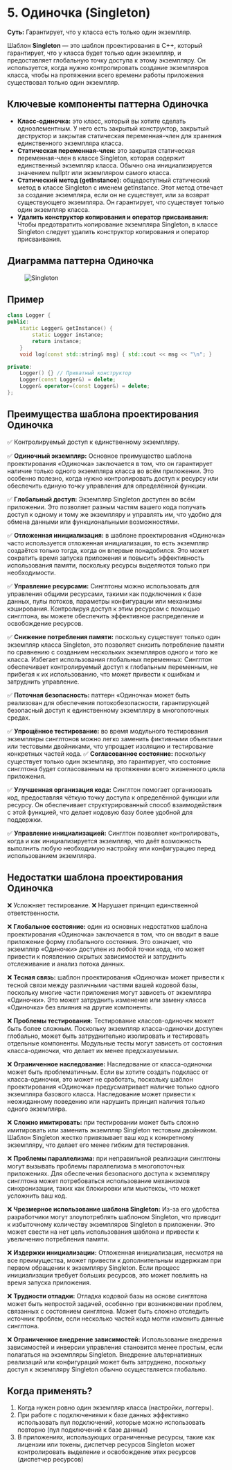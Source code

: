 # 5. Одиночка (Singleton)
__Суть:__
Гарантирует, что у класса есть только один экземпляр.

Шаблон __Singleton__ — это шаблон проектирования в C++, который гарантирует, что у класса будет только один экземпляр, и предоставляет глобальную точку доступа к этому экземпляру. Он используется, когда нужно контролировать создание экземпляров класса, чтобы на протяжении всего времени работы приложения существовал только один экземпляр.
## Ключевые компоненты паттерна Одиночка
* __Класс-одиночка:__ это класс, который вы хотите сделать одноэлементным. У него есть закрытый конструктор, закрытый деструктор и закрытая статическая переменная-член для хранения единственного экземпляра класса.
* __Статическая переменная-член:__ это закрытая статическая переменная-член в классе Singleton, которая содержит единственный экземпляр класса. Обычно она инициализируется значением nullptr или экземпляром самого класса.
* __Статический метод (getInstance):__ общедоступный статический метод в классе Singleton с именем getInstance. Этот метод отвечает за создание экземпляра, если он не существует, или за возврат существующего экземпляра. Он гарантирует, что существует только один экземпляр класса.
* __Удалить конструктор копирования и оператор присваивания:__ Чтобы предотвратить копирование экземпляра Singleton, в классе Singleton следует удалить конструктор копирования и оператор присваивания.

## Диаграмма паттерна Одиночка
<figure>
    <img src ="/assets/images/Diagram_Singleton.png" alt = "Singleton">
</figure>

## Пример
```c++
class Logger {
public:
    static Logger& getInstance() {
        static Logger instance;
        return instance;
    }
    void log(const std::string& msg) { std::cout << msg << "\n"; }

private:
    Logger() {} // Приватный конструктор
    Logger(const Logger&) = delete;
    Logger& operator=(const Logger&) = delete;
};
```
## Преимущества шаблона проектирования Одиночка
✅ Контролируемый доступ к единственному экземпляру.

✅ __Одиночный экземпляр:__ Основное преимущество шаблона проектирования «Одиночка» заключается в том, что он гарантирует наличие только одного экземпляра класса во всём приложении. Это особенно полезно, когда нужно контролировать доступ к ресурсу или обеспечить единую точку управления для определённой функции.

✅ __Глобальный доступ:__ Экземпляр Singleton доступен во всём приложении. Это позволяет разным частям вашего кода получать доступ к одному и тому же экземпляру и управлять им, что удобно для обмена данными или функциональными возможностями.

✅ __Отложенная инициализация:__ в шаблоне проектирования «Одиночка» часто используется отложенная инициализация, то есть экземпляр создаётся только тогда, когда он впервые понадобился. Это может сократить время запуска приложения и повысить эффективность использования памяти, поскольку ресурсы выделяются только при необходимости.

✅ __Управление ресурсами:__ Синглтоны можно использовать для управления общими ресурсами, такими как подключения к базе данных, пулы потоков, параметры конфигурации или механизмы кэширования. Контролируя доступ к этим ресурсам с помощью синглтона, вы можете обеспечить эффективное распределение и освобождение ресурсов.

✅ __Снижение потребления памяти:__ поскольку существует только один экземпляр класса Singleton, это позволяет снизить потребление памяти по сравнению с созданием нескольких экземпляров одного и того же класса.
Избегает использования глобальных переменных: Синглтон обеспечивает контролируемый доступ к глобальным переменным, не прибегая к их использованию, что может привести к ошибкам и затруднить управление.

✅ __Поточная безопасность:__ паттерн «Одиночка» может быть реализован для обеспечения потокобезопасности, гарантирующей безопасный доступ к единственному экземпляру в многопоточных средах.

✅ __Упрощённое тестирование:__ во время модульного тестирования экземпляры синглтонов можно легко заменить фиктивными объектами или тестовыми двойниками, что упрощает изоляцию и тестирование конкретных частей кода.
✅ __Согласованное состояние:__ поскольку существует только один экземпляр, это гарантирует, что состояние синглтона будет согласованным на протяжении всего жизненного цикла приложения.

✅ __Улучшенная организация кода:__ Синглтон помогает организовать код, предоставляя чёткую точку доступа к определённой функции или ресурсу. Он обеспечивает структурированный способ взаимодействия с этой функцией, что делает кодовую базу более удобной для поддержки.

✅ __Управление инициализацией:__ Синглтон позволяет контролировать, когда и как инициализируется экземпляр, что даёт возможность выполнить любую необходимую настройку или конфигурацию перед использованием экземпляра.

## Недостатки шаблона проектирования Одиночка
❌ Усложняет тестирование.
❌ Нарушает принцип единственной ответственности.

❌ __Глобальное состояние:__ один из основных недостатков шаблона проектирования «Одиночка» заключается в том, что он вводит в ваше приложение форму глобального состояния. Это означает, что экземпляр «Одиночки» доступен из любой точки кода, что может привести к появлению скрытых зависимостей и затруднить отслеживание и анализ потока данных.

❌ __Тесная связь:__ шаблон проектирования «Одиночка» может привести к тесной связи между различными частями вашей кодовой базы, поскольку многие части приложения могут зависеть от экземпляра «Одиночки». Это может затруднить изменение или замену класса «Одиночка» без влияния на другие компоненты.

❌ __Проблемы тестирования:__ Тестирование классов-одиночек может быть более сложным. Поскольку экземпляр класса-одиночки доступен глобально, может быть затруднительно изолировать и тестировать отдельные компоненты. Модульные тесты могут зависеть от состояния класса-одиночки, что делает их менее предсказуемыми.

❌ __Ограниченное наследование:__ Наследование от класса-одиночки может быть проблематичным. Если вы хотите создать подкласс от класса-одиночки, это может не сработать, поскольку шаблон проектирования «Одиночка» предусматривает наличие только одного экземпляра базового класса. Наследование может привести к неожиданному поведению или нарушить принцип наличия только одного экземпляра.

❌ __Сложно имитировать:__ при тестировании может быть сложно имитировать или заменить экземпляр Singleton тестовым двойником. Шаблон Singleton жестко привязывает ваш код к конкретному экземпляру, что делает его менее гибким для тестирования.

❌ __Проблемы параллелизма:__ при неправильной реализации синглтоны могут вызывать проблемы параллелизма в многопоточных приложениях. Для обеспечения безопасного доступа к экземпляру синглтона может потребоваться использование механизмов синхронизации, таких как блокировки или мьютексы, что может усложнить ваш код.

❌ __Чрезмерное использование шаблона Singleton:__ Из-за его удобства разработчики могут злоупотреблять шаблоном Singleton, что приводит к избыточному количеству экземпляров Singleton в приложении. Это может свести на нет цель использования шаблона и привести к увеличению потребления памяти.

❌ __Издержки инициализации:__ Отложенная инициализация, несмотря на все преимущества, может привести к дополнительным издержкам при первом обращении к экземпляру Singleton. Если процесс инициализации требует больших ресурсов, это может повлиять на время запуска приложения.

❌ __Трудности отладки:__ Отладка кодовой базы на основе синглтона может быть непростой задачей, особенно при возникновении проблем, связанных с состоянием синглтона. Может быть сложно отследить источник проблем, если несколько частей кода могли изменить данные синглтона.

❌ __Ограниченное внедрение зависимостей:__ Использование внедрения зависимостей и инверсии управления становится менее простым, если полагаться на экземпляры Singleton. Внедрение альтернативных реализаций или конфигураций может быть затруднено, поскольку доступ к экземпляру Singleton обычно осуществляется глобально.

## Когда применять?
1. Когда нужен ровно один экземпляр класса (настройки, логгеры).
2. При работе с подключениями к базе данных эффективно использовать пул подключений, которые можно использовать повторно (пул подключений к базе данных)
3. В приложениях, использующих ограниченные ресурсы, такие как лицензии или токены, диспетчер ресурсов Singleton может контролировать выделение и освобождение этих ресурсов (диспетчер ресурсов)